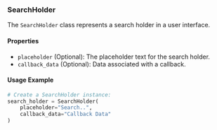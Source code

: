 ### SearchHolder

The `SearchHolder` class represents a search holder in a user interface.

#### Properties

- `placeholder` (Optional): The placeholder text for the search holder.
- `callback_data` (Optional): Data associated with a callback.

#### Usage Example

```python
# Create a SearchHolder instance:
search_holder = SearchHolder(
    placeholder="Search..",
    callback_data="Callback Data"
)
```